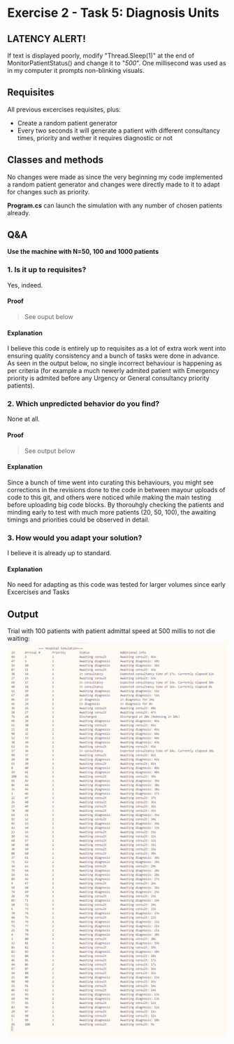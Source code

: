 # Exercise 2 - Task 5: Diagnosis Units

## LATENCY ALERT!
If text is displayed poorly, modify "Thread.Sleep(1)" at the end of MonitorPatientStatus() and change it to "*500*". One millisecond was used as in my computer it prompts non-blinking visuals.

## Requisites
All previous excercises requisites, plus:
* Create a random patient generator
* Every two seconds it will generate a patient with different consultancy times, priority and wether it requires diagnostic or not

## Classes and methods
No changes were made as since the very beginning my code implemented a random patient generator and changes were directly made to it to adapt for changes such as priority.

**Program.cs** can launch the simulation with any number of chosen patients already.

## Q&A

**Use the machine with N=50, 100 and 1000 patients**

### 1. Is it up to requisites? 
Yes, indeed.

#### Proof
> See ouput below

#### Explanation
I believe this code is entirely up to requisites as a lot of extra work went into ensuring quality consistency and a bunch of tasks were done in advance. As seen in the output below, no single incorrect behaviour is happening as per criteria (for example a much newerly admited patient with Emergency priority is admited before any Urgency or General consultancy priority patients).

### 2. Which unpredicted behavior do you find?
None at all.

#### Proof
> See output below

#### Explanation
Since a bunch of time went into curating this behaviours, you might see corrections in the revisions done to the code in between mayour uploads of code to this git, and others were noticed while making the main testing before uploading big code blocks. By thorouhgly checking the patients and minding early to test with much more patients (20, 50, 100), the awaiting timings and priorities could be observed in detail.

### 3. How would you adapt your solution?
I believe it is already up to standard.

#### Explanation
No need for adapting as this code was tested for larger volumes since early Excercises and Tasks

## Output
Trial with 100 patients with patient admittal speed at 500 millis to not die waiting:
![alt text](output.png)
